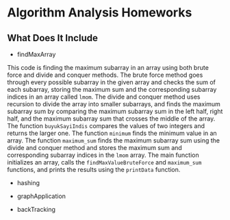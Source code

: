 # Algorithm Analysis Homeworks

## What Does It Include

* findMaxArray

This code is finding the maximum subarray in an array using both brute force and divide and conquer methods. The brute force method goes through every possible subarray in the given array and checks the sum of each subarray, storing the maximum sum and the corresponding subarray indices in an array called `lmom`. The divide and conquer method uses recursion to divide the array into smaller subarrays, and finds the maximum subarray sum by comparing the maximum subarray sum in the left half, right half, and the maximum subarray sum that crosses the middle of the array. The function `buyukSayiIndis` compares the values of two integers and returns the larger one. The function `minimum` finds the minimum value in an array. The function `maximum_sum` finds the maximum subarray sum using the divide and conquer method and stores the maximum sum and corresponding subarray indices in the `lmom` array. The main function initializes an array, calls the `findMaxValueBruteForce` and `maximum_sum` functions, and prints the results using the `printData` function.

* hashing

* graphApplication

* backTracking
